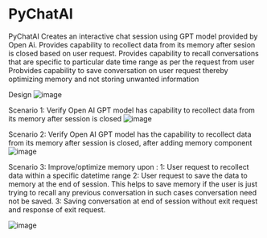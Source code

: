 # PyChatAI
PyChatAI Creates an interactive chat session using GPT model provided by Open Ai.
Provides capability to recollect data from its memory after sesion is closed based on user request.
Provides capability to recall conversations that are specific to particular date time range as per the request from user
Probvides capability to save conversation on user request thereby optimizing memory and not storing unwanted information

Design
![image](https://github.com/Kishorlal/PyChatAI/assets/68214882/2d38efa8-f794-4429-a8d6-d7fe56c85ead)

Scenario 1:
Verify Open AI GPT model has capability to recollect data from its memory after session is closed
![image](https://github.com/Kishorlal/PyChatAI/assets/68214882/f31b8464-2ca6-4fb1-adcf-a610a733a5c1)

Scenario 2:
Verify Open AI GPT model has the capability to recollect data from its memory after session is closed, after adding memory component
![image](https://github.com/Kishorlal/PyChatAI/assets/68214882/d21dce7f-5691-4893-8b84-48593a9478d1)

Scenario 3:
Improve/optimize memory upon :
1: User request to recollect data within a specific datetime range
2: User request to save the data to memory at the end of session. This helps to save memory if the user is just trying to recall any previous conversation in such cases conversation need not be saved.
3: Saving conversation at end of session without exit request and response of exit request.

![image](https://github.com/Kishorlal/PyChatAI/assets/68214882/fe0d59e5-175d-4f28-8850-130cd6e5b35a)





